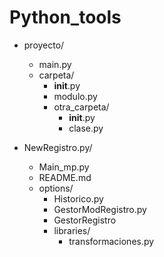 # Python_tools

- proyecto/
  - main.py
  - carpeta/
    - __init__.py
    - modulo.py
    - otra_carpeta/
      - __init__.py
      - clase.py

- NewRegistro.py/
  - Main_mp.py
  - README.md
  - options/
    - Historico.py
    - GestorModRegistro.py
    - GestorRegistro
    - libraries/
      - transformaciones.py
